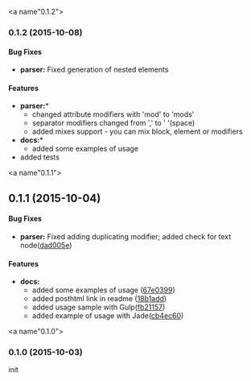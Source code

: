 <a name"0.1.2"></a>
### 0.1.2 (2015-10-08)


#### Bug Fixes

* **parser:** Fixed generation of nested elements


#### Features

* **parser:***
  * changed attribute modifiers with 'mod' to 'mods'
  * separator modifiers changed from ',' to ' '(space)
  * added mixes support - you can mix block, element or modifiers
* **docs:***
  * added some examples of usage
* added tests  
  

<a name"0.1.1"></a>
## 0.1.1 (2015-10-04)


#### Bug Fixes

* **parser:** Fixed adding duplicating modifier; added check for text node([dad005e](https://github.com/rajdee/posthtml-bem/commit/dad005e))


#### Features

* **docs:**
  * added some examples of usage ([67e0399](https://github.com/rajdee/posthtml-bem/commit/67e0399))
  * added posthtml link in readme ([18b1add](https://github.com/rajdee/posthtml-bem/commit/18b1add))
  * added usage sample with Gulp([fb21157](https://github.com/rajdee/posthtml-bem/commit/fb21157))
  * added example of usage with Jade([cb4ec60](https://github.com/rajdee/posthtml-bem/commit/cb4ec60))


<a name"0.1.0"></a>
### 0.1.0 (2015-10-03)
init

